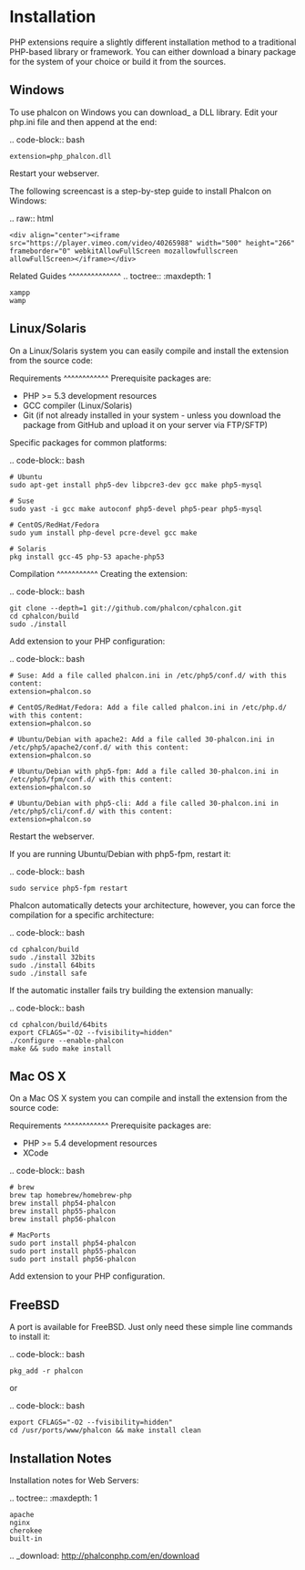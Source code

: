 # Installation

PHP extensions require a slightly different installation method to a traditional PHP-based library or framework.
You can either download a binary package for the system of your choice or build it from the sources.

Windows
-------
To use phalcon on Windows you can download_ a DLL library. Edit your php.ini file and then append at the end:

.. code-block:: bash

    extension=php_phalcon.dll

Restart your webserver.

The following screencast is a step-by-step guide to install Phalcon on Windows:

.. raw:: html

    <div align="center"><iframe src="https://player.vimeo.com/video/40265988" width="500" height="266" frameborder="0" webkitAllowFullScreen mozallowfullscreen allowFullScreen></iframe></div>

Related Guides
^^^^^^^^^^^^^^
.. toctree::
    :maxdepth: 1

    xampp
    wamp

Linux/Solaris
-------------
On a Linux/Solaris system you can easily compile and install the extension from the source code:

Requirements
^^^^^^^^^^^^
Prerequisite packages are:

* PHP >= 5.3 development resources
* GCC compiler (Linux/Solaris)
* Git (if not already installed in your system - unless you download the package from GitHub and upload it on your server via FTP/SFTP)

Specific packages for common platforms:

.. code-block:: bash

    # Ubuntu
    sudo apt-get install php5-dev libpcre3-dev gcc make php5-mysql

    # Suse
    sudo yast -i gcc make autoconf php5-devel php5-pear php5-mysql

    # CentOS/RedHat/Fedora
    sudo yum install php-devel pcre-devel gcc make

    # Solaris
    pkg install gcc-45 php-53 apache-php53

Compilation
^^^^^^^^^^^
Creating the extension:

.. code-block:: bash

    git clone --depth=1 git://github.com/phalcon/cphalcon.git
    cd cphalcon/build
    sudo ./install

Add extension to your PHP configuration:

.. code-block:: bash

    # Suse: Add a file called phalcon.ini in /etc/php5/conf.d/ with this content:
    extension=phalcon.so

    # CentOS/RedHat/Fedora: Add a file called phalcon.ini in /etc/php.d/ with this content:
    extension=phalcon.so

    # Ubuntu/Debian with apache2: Add a file called 30-phalcon.ini in /etc/php5/apache2/conf.d/ with this content:
    extension=phalcon.so

    # Ubuntu/Debian with php5-fpm: Add a file called 30-phalcon.ini in /etc/php5/fpm/conf.d/ with this content:
    extension=phalcon.so

    # Ubuntu/Debian with php5-cli: Add a file called 30-phalcon.ini in /etc/php5/cli/conf.d/ with this content:
    extension=phalcon.so

Restart the webserver.

If you are running Ubuntu/Debian with php5-fpm, restart it:

.. code-block:: bash

    sudo service php5-fpm restart

Phalcon automatically detects your architecture, however, you can force the compilation for a specific architecture:

.. code-block:: bash

    cd cphalcon/build
    sudo ./install 32bits
    sudo ./install 64bits
    sudo ./install safe

If the automatic installer fails try building the extension manually:

.. code-block:: bash

    cd cphalcon/build/64bits
    export CFLAGS="-O2 --fvisibility=hidden"
    ./configure --enable-phalcon
    make && sudo make install

Mac OS X
--------
On a Mac OS X system you can compile and install the extension from the source code:

Requirements
^^^^^^^^^^^^
Prerequisite packages are:

* PHP >= 5.4 development resources
* XCode

.. code-block:: bash

    # brew
    brew tap homebrew/homebrew-php
    brew install php54-phalcon
    brew install php55-phalcon
    brew install php56-phalcon

    # MacPorts
    sudo port install php54-phalcon
    sudo port install php55-phalcon
    sudo port install php56-phalcon

Add extension to your PHP configuration.

FreeBSD
-------
A port is available for FreeBSD. Just only need these simple line commands to install it:

.. code-block:: bash

    pkg_add -r phalcon

or

.. code-block:: bash

    export CFLAGS="-O2 --fvisibility=hidden"
    cd /usr/ports/www/phalcon && make install clean

Installation Notes
------------------
Installation notes for Web Servers:

.. toctree::
    :maxdepth: 1

    apache
    nginx
    cherokee
    built-in

.. _download: http://phalconphp.com/en/download
